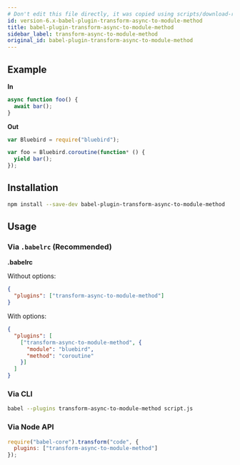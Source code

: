 ```yaml
---
# Don't edit this file directly, it was copied using scripts/download-readmes.js: 
id: version-6.x-babel-plugin-transform-async-to-module-method
title: babel-plugin-transform-async-to-module-method
sidebar_label: transform-async-to-module-method
original_id: babel-plugin-transform-async-to-module-method
---
```


## Example

**In**

```javascript
async function foo() {
  await bar();
}
```

**Out**

```javascript
var Bluebird = require("bluebird");

var foo = Bluebird.coroutine(function* () {
  yield bar();
});
```

## Installation

```sh
npm install --save-dev babel-plugin-transform-async-to-module-method
```

## Usage

### Via `.babelrc` (Recommended)

**.babelrc**

Without options:

```json
{
  "plugins": ["transform-async-to-module-method"]
}
```

With options:

```json
{
  "plugins": [
    ["transform-async-to-module-method", {
      "module": "bluebird",
      "method": "coroutine"
    }]
  ]
}
```

### Via CLI

```sh
babel --plugins transform-async-to-module-method script.js
```

### Via Node API

```javascript
require("babel-core").transform("code", {
  plugins: ["transform-async-to-module-method"]
});
```

